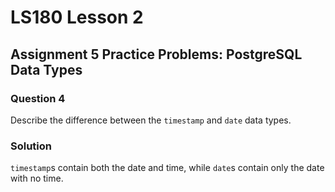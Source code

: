 # LS180 Lesson 2

## Assignment 5 Practice Problems: PostgreSQL Data Types

### Question 4

Describe the difference between the `timestamp` and `date` data types.

### Solution

`timestamp`s contain both the date and time, while `date`s contain only the date
with no time.
